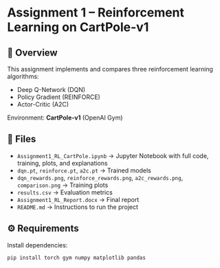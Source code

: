# Assignment 1 – Reinforcement Learning on CartPole-v1

## 📌 Overview
This assignment implements and compares three reinforcement learning algorithms:
- Deep Q-Network (DQN)
- Policy Gradient (REINFORCE)
- Actor-Critic (A2C)

Environment: **CartPole-v1** (OpenAI Gym)

## 📂 Files
- `Assignment1_RL_CartPole.ipynb` → Jupyter Notebook with full code, training, plots, and explanations
- `dqn.pt`, `reinforce.pt`, `a2c.pt` → Trained models
- `dqn_rewards.png`, `reinforce_rewards.png`, `a2c_rewards.png`, `comparison.png` → Training plots
- `results.csv` → Evaluation metrics
- `Assignment1_RL_Report.docx` → Final report
- `README.md` → Instructions to run the project

## ⚙️ Requirements
Install dependencies:
```bash
pip install torch gym numpy matplotlib pandas